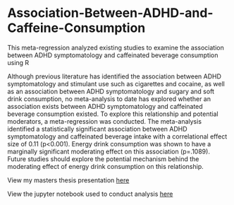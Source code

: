 # Association-Between-ADHD-and-Caffeine-Consumption
This meta-regression analyzed existing studies to examine the association between ADHD symptomatology and caffeinated beverage consumption using R

Although previous literature has identified the association between ADHD symptomatology and stimulant use such as cigarettes and cocaine, as well as an association between ADHD symptomatology and sugary and soft drink consumption, no meta-analysis to date has explored whether an association exists between ADHD symptomatology and caffeinated beverage consumption existed. To explore this relationship and potential moderators, a meta-regression was conducted. The meta-analysis identified a statistically significant association between ADHD symptomatology and caffeinated beverage intake with a correlational effect size of 0.11 (p<0.001). Energy drink consumption was shown to have a marginally significant moderating effect on this association (p=.1089). Future studies should explore the potential mechanism behind the moderating effect of energy drink consumption on this relationship.

View my masters thesis presentation [here](thesis_defense_slides.pdf)

View the jupyter notebook used to conduct analysis [here](MetaAnalysisNotebook.ipynb)
